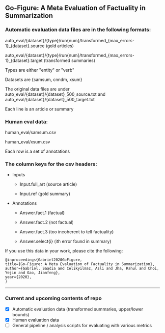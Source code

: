 ## Go-Figure: A Meta Evaluation of Factuality in Summarization

### Automatic evaluation data files are in the following formats:

auto_eval/{dataset}/{type}/run{num}/transformed_{max_errors-1}_{dataset}.source (gold articles) 

auto_eval/{dataset}/{type}/run{num}/transformed_{max_errors-1}_{dataset}.target (transformed summaries) 

Types are either "entity" or "verb"

Datasets are {samsum, cnndm, xsum}

The original data files are under auto_eval/{dataset}/{dataset}_500_source.txt and auto_eval/{dataset}/{dataset}_500_target.txt

Each line is an article or summary 

### Human eval data:

human_eval/samsum.csv 

human_eval/xsum.csv

Each row is a set of annotations 

### The column keys for the csv headers:

- Inputs 

  - Input.full_art (source article)

  - Input.ref (gold summary)
  
- Annotations 

  - Answer.fact.1 (factual) 

  - Answer.fact.2 (not factual)

  - Answer.fact.3 (too incoherent to tell factuality) 

  - Answer.select{i} (ith error found in summary) 

If you use this data in your work, please cite the following:

```
@inproceedings{Gabriel2020GoFigure,
title={Go-Figure: A Meta Evaluation of Factuality in Summarization},
author={Gabriel, Saadia and Celikyilmaz, Asli and Jha, Rahul and Choi, Yejin and Gao, Jianfeng},
year={2020},
}
```

---

### Current and upcoming contents of repo

- [x] Automatic evaluation data (transformed summaries, upper/lower bounds) 
- [x] Human evaluation data 
- [ ] General pipeline / analysis scripts for evaluating with various metrics 
